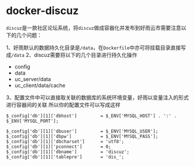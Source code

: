 # docker-discuz

`discuz`是一款社区论坛系统，将`discuz`做成容器化并发布到好雨云市需要注意以下的几个问题：

1、好雨默认的数据持久化目录是`/data`，在`Dockerfile`中亦可将挂载目录直接写成`/data`
2、discuz需要将以下的几个目录进行持久化操作

 * config
 * data
 * uc_server/data
 * uc_client/data/cache

3、配置文件中可以直接取关联的数据库的系统环境变量，好雨以变量注入的形式进行容器间的关联
所以你的配置文件可以写成这样

```
$_config['db'][1]['dbhost']    		= $_ENV['MYSQL_HOST'] . ':' . $_ENV['MYSQL_PORT'];

$_config['db'][1]['dbuser']    		= $_ENV['MYSQL_USER'];
$_config['db'][1]['dbpw']      	    = $_ENV['MYSQL_PASS'];
$_config['db'][1]['dbcharset'] 		= 'utf8';
$_config['db'][1]['pconnect']  		= 0;
$_config['db'][1]['dbname']    		= 'discuz';
$_config['db'][1]['tablepre']  		= 'dis_';
```



